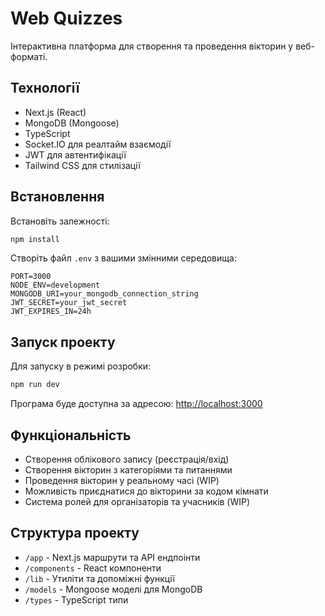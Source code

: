 # Web Quizzes

Інтерактивна платформа для створення та проведення вікторин у веб-форматі.

## Технології

- Next.js (React)
- MongoDB (Mongoose)
- TypeScript
- Socket.IO для реалтайм взаємодії
- JWT для автентифікації
- Tailwind CSS для стилізації

## Встановлення

Встановіть залежності:
```bash
npm install
```

Створіть файл `.env` з вашими змінними середовища:
```
PORT=3000
NODE_ENV=development
MONGODB_URI=your_mongodb_connection_string
JWT_SECRET=your_jwt_secret
JWT_EXPIRES_IN=24h
```

## Запуск проекту

Для запуску в режимі розробки:
```bash
npm run dev
```

Програма буде доступна за адресою: [http://localhost:3000](http://localhost:3000)

## Функціональність

- Створення облікового запису (реєстрація/вхід)
- Створення вікторин з категоріями та питаннями
- Проведення вікторин у реальному часі (WIP)
- Можливість приєднатися до вікторини за кодом кімнати
- Система ролей для організаторів та учасників (WIP)

## Структура проекту

- `/app` - Next.js маршрути та API ендпоінти
- `/components` - React компоненти
- `/lib` - Утиліти та допоміжні функції
- `/models` - Mongoose моделі для MongoDB
- `/types` - TypeScript типи
